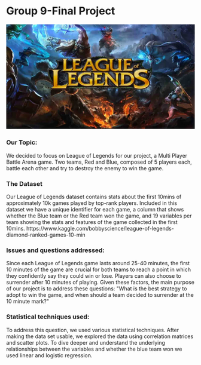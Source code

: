 # Group 9-Final Project

![League of Legends](league-of-legends.jpeg)

<h3> Our Topic: </h3>
We decided to focus on League of Legends for our project, a Multi Player Battle Arena game. Two teams, Red and Blue, composed of 5 players each, battle each other and try to destroy the enemy to win the game. 

<h3> The Dataset </h3>
Our League of Legends dataset contains stats about the first 10mins of approximately 10k games played by top-rank players. Included in this dataset we have a unique identifier for each game, a column that shows whether the Blue team or the Red team won the game, and 19 variables per team showing the stats and features of the game collected in the first 10mins. 
https://www.kaggle.com/bobbyscience/league-of-legends-diamond-ranked-games-10-min 

<h3> Issues and questions addressed: </h3>
Since each League of Legends game lasts around 25-40 minutes, the first 10 minutes of the game are crucial for both teams to reach a point in which they confidently say they could win or lose. Players can also choose to surrender after 10 minutes of playing. Given these factors, the main purpose of our project is to address these questions: "What is the best strategy to adopt to win the game, and when should a team decided to surrender at the 10 minute mark?"

<h3> Statistical techniques used: </h3>
To address this question, we used various statistical techniques. After making the data set usable, we explored the data using correlation matrices and scatter plots. To dive deeper and understand the underlying relationships between the variables and whether the blue team won we used linear and logistic regression.  






